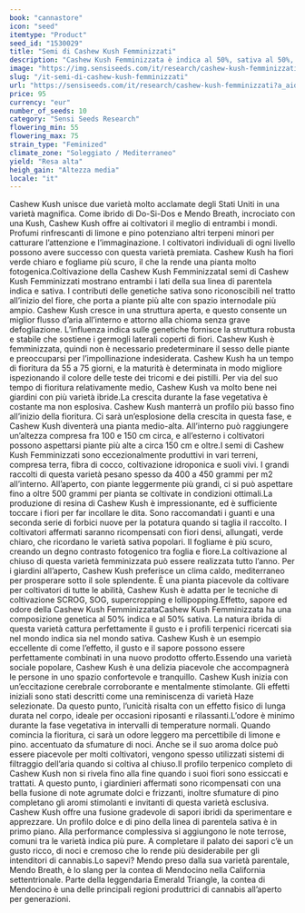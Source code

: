 ```yaml
---
book: "cannastore"
icon: "seed"
itemtype: "Product"
seed_id: "1530029"
title: "Semi di Cashew Kush Femminizzati"
description: "Cashew Kush Femminizzata è indica al 50%, sativa al 50%, offre grandi raccolti, profilo gustoso. Effetto simolante, cerebrale e si sente in tutto il corpo."
image: "https://img.sensiseeds.com/it/research/cashew-kush-femminizzati-image.png"
slug: "/it-semi-di-cashew-kush-femminizzati"
url: "https://sensiseeds.com/it/research/cashew-kush-femminizzati?a_aid=cannastore"
price: 95
currency: "eur"
number_of_seeds: 10
category: "Sensi Seeds Research"
flowering_min: 55
flowering_max: 75
strain_type: "Feminized"
climate_zone: "Soleggiato / Mediterraneo"
yield: "Resa alta"
heigh_gain: "Altezza media"
locale: "it"
---
```

Cashew Kush unisce due varietà molto acclamate degli Stati Uniti in una varietà magnifica. Come ibrido di Do-Si-Dos e Mendo Breath, incrociato con una Kush, Cashew Kush offre ai coltivatori il meglio di entrambi i mondi. Profumi rinfrescanti di limone e pino potenziano altri terpeni minori per catturare l’attenzione e l’immaginazione. I coltivatori individuali di ogni livello possono avere successo con questa varietà premiata. Cashew Kush ha fiori verde chiaro e fogliame più scuro, il che la rende una pianta molto fotogenica.Coltivazione della Cashew Kush FemminizzataI semi di Cashew Kush Femminizzati mostrano entrambi i lati della sua linea di parentela indica e sativa. I contributi delle genetiche sativa sono riconoscibili nel tratto all’inizio del fiore, che porta a piante più alte con spazio internodale più ampio. Cashew Kush cresce in una struttura aperta, e questo consente un miglior flusso d’aria all’interno e attorno alla chioma senza grave defogliazione. L’influenza indica sulle genetiche fornisce la struttura robusta e stabile che sostiene i germogli laterali coperti di fiori. Cashew Kush è femminizzata, quindi non è necessario predeterminare il sesso delle piante e preoccuparsi per l’impollinazione indesiderata. Cashew Kush ha un tempo di fioritura da 55 a 75 giorni, e la maturità è determinata in modo migliore ispezionando il colore delle teste dei tricomi e dei pistilli. Per via del suo tempo di fioritura relativamente medio, Cashew Kush va molto bene nei giardini con più varietà ibride.La crescita durante la fase vegetativa è costante ma non esplosiva. Cashew Kush manterrà un profilo più basso fino all’inizio della fioritura. Ci sarà un’esplosione della crescita in questa fase, e Cashew Kush diventerà una pianta medio-alta. All’interno può raggiungere un’altezza compresa fra 100 e 150 cm circa, e all’esterno i coltivatori possono aspettarsi piante più alte a circa 150 cm e oltre.I semi di Cashew Kush Femminizzati sono eccezionalmente produttivi in vari terreni, compresa terra, fibra di cocco, coltivazione idroponica e suoli vivi. I grandi raccolti di questa varietà pesano spesso da 400 a 450 grammi per m2 all’interno. All’aperto, con piante leggermente più grandi, ci si può aspettare fino a oltre 500 grammi per pianta se coltivate in condizioni ottimali.La produzione di resina di Cashew Kush è impressionante, ed è sufficiente toccare i fiori per far incollare le dita. Sono raccomandati i guanti e una seconda serie di forbici nuove per la potatura quando si taglia il raccolto. I coltivatori affermati saranno ricompensati con fiori densi, allungati, verde chiaro, che ricordano le varietà sativa popolari. Il fogliame è più scuro, creando un degno contrasto fotogenico tra foglia e fiore.La coltivazione al chiuso di questa varietà femminizzata può essere realizzata tutto l’anno. Per i giardini all’aperto, Cashew Kush preferisce un clima caldo, mediterraneo per prosperare sotto il sole splendente. È una pianta piacevole da coltivare per coltivatori di tutte le abilità, Cashew Kush è adatta per le tecniche di coltivazione SCROG, SOG, supercropping e lollipopping.Effetto, sapore ed odore della Cashew Kush FemminizzataCashew Kush Femminizzata ha una composizione genetica al 50% indica e al 50% sativa. La natura ibrida di questa varietà cattura perfettamente il gusto e i profili terpenici ricercati sia nel mondo indica sia nel mondo sativa. Cashew Kush è un esempio eccellente di come l’effetto, il gusto e il sapore possono essere perfettamente combinati in una nuovo prodotto offerto.Essendo una varietà sociale popolare, Cashew Kush è una delizia piacevole che accompagnerà le persone in uno spazio confortevole e tranquillo. Cashew Kush inizia con un’eccitazione cerebrale corroborante e mentalmente stimolante. Gli effetti iniziali sono stati descritti come una reminiscenza di varietà Haze selezionate. Da questo punto, l’unicità risalta con un effetto fisico di lunga durata nel corpo, ideale per occasioni riposanti e rilassanti.L’odore è minimo durante la fase vegetativa in intervalli di temperature normali. Quando comincia la fioritura, ci sarà un odore leggero ma percettibile di limone e pino. accentuato da sfumature di noci. Anche se il suo aroma dolce può essere piacevole per molti coltivatori, vengono spesso utilizzati sistemi di filtraggio dell’aria quando si coltiva al chiuso.Il profilo terpenico completo di Cashew Kush non si rivela fino alla fine quando i suoi fiori sono essiccati e trattati. A questo punto, i giardinieri affermati sono ricompensati con una bella fusione di note agrumate dolci e frizzanti, inoltre sfumature di pino completano gli aromi stimolanti e invitanti di questa varietà esclusiva. Cashew Kush offre una fusione gradevole di sapori ibridi da sperimentare e apprezzare. Un profilo dolce e di pino della linea di parentela sativa è in primo piano. Alla performance complessiva si aggiungono le note terrose, comuni tra le varietà indica più pure. A completare il palato dei sapori c’è un gusto ricco, di noci e cremoso che lo rende più desiderabile per gli intenditori di cannabis.Lo sapevi? Mendo preso dalla sua varietà parentale, Mendo Breath, è lo slang per la contea di Mendocino nella California settentrionale. Parte della leggendaria Emerald Triangle, la contea di Mendocino è una delle principali regioni produttrici di cannabis all’aperto per generazioni.
